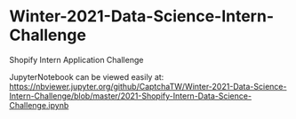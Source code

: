 # Winter-2021-Data-Science-Intern-Challenge
Shopify Intern Application Challenge

JupyterNotebook can be viewed easily at: https://nbviewer.jupyter.org/github/CaptchaTW/Winter-2021-Data-Science-Intern-Challenge/blob/master/2021-Shopify-Intern-Data-Science-Challenge.ipynb
